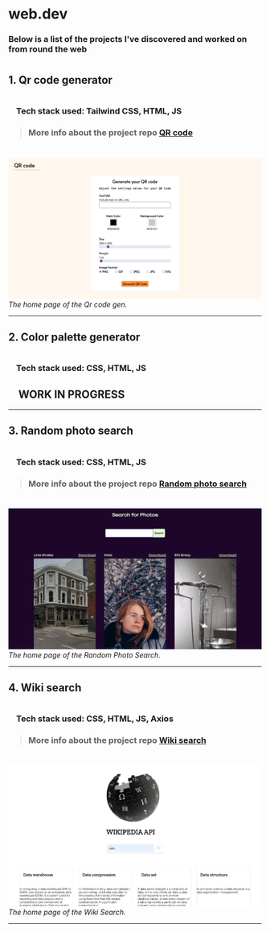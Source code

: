 # web.dev

### Below is a list of the projects I've discovered and worked on from round the web

#

## 1. Qr code generator

#

### &nbsp; &nbsp; Tech stack used: **Tailwind CSS, HTML, JS**

> ### More info about the project repo **[QR code](https://github.com/srujankarthik/webdev/tree/main/01-QR-code-gen)**

#

![QR code gen](/assets/images/01-qrcode-gen.png)
_The home page of the Qr code gen._

---

## 2. Color palette generator

#

### &nbsp; &nbsp; Tech stack used: **CSS, HTML, JS**

## &nbsp; &nbsp; WORK IN PROGRESS

---

## 3. Random photo search

#

### &nbsp; &nbsp; Tech stack used: **CSS, HTML, JS**

> ### More info about the project repo **[Random photo search](https://github.com/srujankarthik/webdev/tree/main/03-randomphoto-gen)**

#

![Random Photo gen](/assets/images/03-randomphoto-gen.png)
_The home page of the Random Photo Search._

---

## 4. Wiki search

#

### &nbsp; &nbsp; Tech stack used: **CSS, HTML, JS, Axios**

> ### More info about the project repo **[Wiki search](https://github.com/srujankarthik/webdev)**

#

![Wiki Search](/assets/images/04-wiki.png)
_The home page of the Wiki Search._

---
